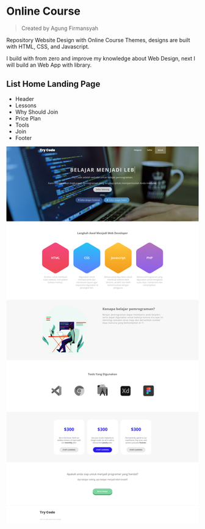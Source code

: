 # Online Course

> Created by Agung Firmansyah

Repository Website Design with Online Course Themes, designs are built with HTML, CSS, and Javascript.

I build with from zero and improve my knowledge about Web Design, next I will build an Web App with library.

## List Home Landing Page

- Header
- Lessons
- Why Should Join
- Price Plan
- Tools
- Join
- Footer

![Gambar Halaman](assets/img/result.png)
